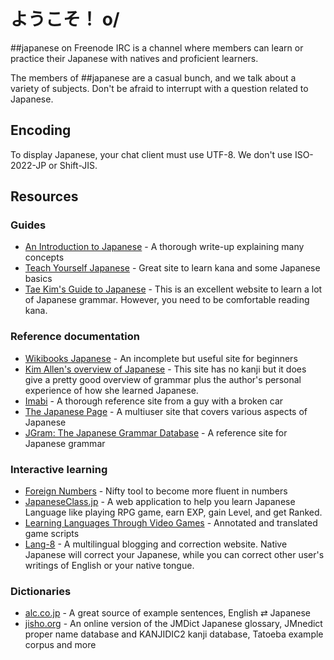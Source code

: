 # ようこそ！ o/

\##japanese on Freenode IRC is a channel where members can learn or practice
their Japanese with natives and proficient learners.

The members of ##japanese are a casual bunch, and we talk about a variety of
subjects. Don't be afraid to interrupt with a question related to Japanese.

## Encoding
To display Japanese, your chat client must use UTF-8. We don't use ISO-2022-JP
or Shift-JIS.

## Resources

### Guides
* [An Introduction to Japanese](http://pomax.github.io/nrGrammar/) - A thorough write-up explaining many concepts
* [Teach Yourself Japanese](http://www.sf.airnet.ne.jp/ts/japanese/) - Great site to learn kana and some Japanese basics
* [Tae Kim's Guide to Japanese](http://www.guidetojapanese.org/) - This is an excellent website to learn a lot of Japanese grammar. However, you need to be comfortable reading kana.

### Reference documentation
* [Wikibooks Japanese](http://en.wikibooks.org/wiki/Japanese) - An incomplete but useful site for beginners
* [Kim Allen's overview of Japanese](http://kimallen.sheepdogdesign.net/Japanese/index.html) - This site has no kanji but it does give a pretty good overview of grammar plus the author's personal experience of how she learned Japanese.
* [Imabi](http://imabi.net/) - A thorough reference site from a guy with a broken car
* [The Japanese Page](http://www.thejapanesepage.com/lessons) - A multiuser site that covers various aspects of Japanese
* [JGram: The Japanese Grammar Database](http://jgram.org/) - A reference site for Japanese grammar

### Interactive learning
* [Foreign Numbers](https://foreignnumbers.com/) - Nifty tool to become more fluent in numbers
* [JapaneseClass.jp](http://japaneseclass.jp/) - A web application to help you learn Japanese Language like playing RPG game, earn EXP, gain Level, and get Ranked.
* [Learning Languages Through Video Games](http://www.lltvg.com/) - Annotated and translated game scripts
* [Lang-8](http://lang-8.com/) - A multilingual blogging and correction website. Native Japanese will correct your Japanese, while you can correct other user's writings of English or your native tongue.

### Dictionaries
* [alc.co.jp](http://www.alc.co.jp/) - A great source of example sentences, English ⇄ Japanese
* [jisho.org](http://jisho.org/) - An online version of the JMDict Japanese glossary, JMnedict proper name database and KANJIDIC2 kanji database, Tatoeba example corpus and more
